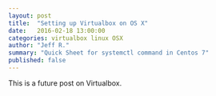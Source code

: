 ```yaml
---
layout: post
title:  "Setting up Virtualbox on OS X"
date:   2016-02-18 13:00:00
categories: virtualbox linux OSX
author: "Jeff R."
summary: "Quick Sheet for systemctl command in Centos 7"
published: false
---
```


This is a future post on Virtualbox.